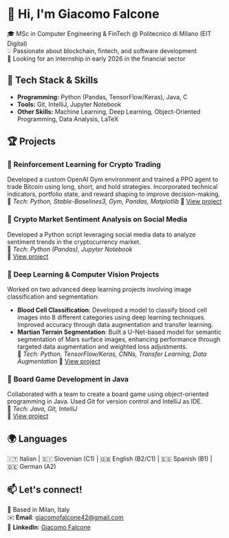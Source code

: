 # 👋 Hi, I'm Giacomo Falcone  

🎓 MSc in Computer Engineering & FinTech @ Politecnico di Milano (EIT Digital)  
💡 Passionate about blockchain, fintech, and software development  
🚀 Looking for an internship in early 2026 in the financial sector  

## 🔧 Tech Stack & Skills  
- **Programming:** Python (Pandas, TensorFlow/Keras), Java, C  
- **Tools:** Git, IntelliJ, Jupyter Notebook  
- **Other Skills:** Machine Learning, Deep Learning, Object-Oriented Programming, Data Analysis, LaTeX   

## 🏆 Projects  

### 🔹 **Reinforcement Learning for Crypto Trading**
Developed a custom OpenAI Gym environment and trained a PPO agent to trade Bitcoin using long, short, and hold strategies. Incorporated technical indicators, portfolio state, and reward shaping to improve decision-making.
📌 *Tech: Python, Stable-Baselines3, Gym, Pandas, Matplotlib*
🔗 [View project](https://github.com/giacomofalcone/crypto-rl-trading.git)

### 🔹 **Crypto Market Sentiment Analysis on Social Media**  
Developed a Python script leveraging social media data to analyze sentiment trends in the cryptocurrency market.  
📌 *Tech: Python (Pandas), Jupyter Notebook*  
🔗 [View project](https://github.com/giacomofalcone/crypto-sentiment-analysis.git)

### 🔹 **Deep Learning & Computer Vision Projects**  
Worked on two advanced deep learning projects involving image classification and segmentation:  
- **Blood Cell Classification**: Developed a model to classify blood cell images into 8 different categories using deep learning techniques. Improved accuracy through data augmentation and transfer learning.  
- **Martian Terrain Segmentation**: Built a U-Net-based model for semantic segmentation of Mars surface images, enhancing performance through targeted data augmentation and weighted loss adjustments.  
📌 *Tech: Python, TensorFlow/Keras, CNNs, Transfer Learning, Data Augmentation*
🔗 [View project](https://github.com/giacomofalcone/deep-learning-AN2DL.git)

### 🔹 **Board Game Development in Java**  
Collaborated with a team to create a board game using object-oriented programming in Java. Used Git for version control and IntelliJ as IDE.  
📌 *Tech: Java, Git, IntelliJ*  
🔗 [View project](https://github.com/giacomofalcone/ing-sw-2024-dicarlo-falcone-foini-gallo.git)

## 🌍 Languages  
🇮🇹 Italian | 🇸🇮 Slovenian (C1) | 🇬🇧 English (B2/C1) | 🇪🇸 Spanish (B1) | 🇩🇪 German (A2)  

## 📫 Let's connect!
📍 Based in Milan, Italy  
✉️ **Email**: giacomofalcone42@gmail.com  
🔗 **LinkedIn**: [Giacomo Falcone](https://www.linkedin.com/in/giacomo-falcone-887b19250/) 
